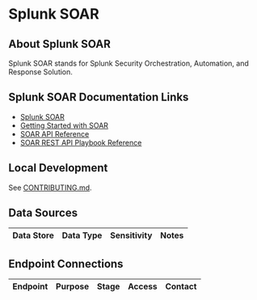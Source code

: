 # Splunk SOAR

## About Splunk SOAR

Splunk SOAR stands for Splunk Security Orchestration, Automation, and Response Solution.

## Splunk SOAR Documentation Links

- [Splunk SOAR](https://www.splunk.com/en_us/products/splunk-security-orchestration-and-automation.html)
- [Getting Started with SOAR](https://lantern.splunk.com/Security/Getting_Started/Getting_started_with_SOAR)
- [SOAR API Reference](https://docs.splunk.com/Documentation/SOAR/current/PlatformAPI/Using)
- [SOAR REST API Playbook Reference](https://docs.splunk.com/Documentation/SOAR/current/PlatformAPI/RESTPlaybook)

## Local Development

See [CONTRIBUTING.md](/CONTRIBUTING.md).

## Data Sources

|Data Store|Data Type|Sensitivity|Notes|
|----------|---------|-----------|-----|

## Endpoint Connections

|Endpoint|Purpose|Stage|Access|Contact|
|--------|-------|-----|------|-------|
